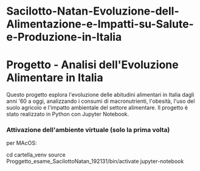 # Sacilotto-Natan-Evoluzione-dell-Alimentazione-e-Impatti-su-Salute-e-Produzione-in-Italia

# Progetto - Analisi dell'Evoluzione Alimentare in Italia

Questo progetto esplora l'evoluzione delle abitudini alimentari in Italia dagli anni '60 a oggi, analizzando i consumi di macronutrienti, l'obesità, l'uso del suolo agricolo e l'impatto ambientale del settore alimentare. Il progetto è stato realizzato in Python con Jupyter Notebook.

### Attivazione dell'ambiente virtuale (solo la prima volta)

per MAcOS:

cd cartella_venv
source Proggetto_esame_SacilottoNatan_192131/bin/activate
jupyter-notebook

